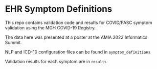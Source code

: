 # EHR Symptom Definitions

This repo contains validation code and results for COVID/PASC symptom validation using the MGH COVID-19 Registry.

The data here was presented at a poster at the AMIA 2022 Informatics Summit.

NLP and ICD-10 configuration files can be found in `symptom_definitions`

Validation results for each symptom are in `results`
